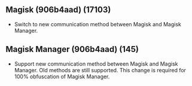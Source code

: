 ## Magisk (906b4aad) (17103)
- Switch to new communication method between Magisk and Magisk Manager.

## Magisk Manager (906b4aad) (145)
- Support new communication method between Magisk and Magisk Manager. Old methods are still supported. This change is required for 100% obfuscation of Magisk Manager.
